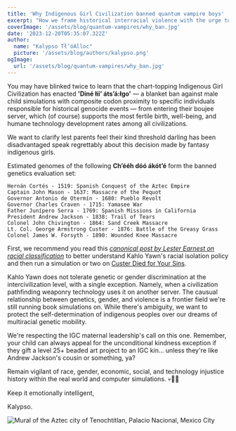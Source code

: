 ```yaml
---
title: 'Why Indigenous Girl Civilization banned quantum vampire boys'
excerpt: "How we frame historical interracial violence with the urge to merge"
coverImage: '/assets/blog/quantum-vampires/why_ban.jpg'
date: '2023-12-20T05:35:07.322Z'
author:
  name: "Kalypso Tł’óAlloc"
  picture: '/assets/blog/authors/kalypso.png'
ogImage:
  url: '/assets/blog/quantum-vampires/why_ban.jpg'
---
```

You may have blinked twice to learn that the chart-topping Indigenous Girl Civilization has enacted **'Diné łííʼ átsʼá:łgo'** — a blanket ban against male child simulations with composite codon proximity to specific individuals responsible for historical genocide events — from entering their boujee server, which (of course) supports the most fertile birth, well-being, and humane technology development rates among all civilizations.

We want to clarify lest parents feel their kind threshold darling has been disadvantaged speak regrettably about this decision made by fantasy indigenous girls.

Estimated genomes of the following **Chʼééh dóó ákótʼé** form the banned genetics evaluation set:

```
Hernán Cortés - 1519: Spanish Conquest of the Aztec Empire
Captain John Mason - 1637: Massacre of the Pequot
Governor Antonio de Otermín - 1680: Pueblo Revolt
Governor Charles Craven - 1715: Yamasee War
Father Junípero Serra - 1769: Spanish Missions in California
President Andrew Jackson - 1838: Trail of Tears
Colonel John Chivington - 1864: Sand Creek Massacre
Lt. Col. George Armstrong Custer - 1876: Battle of the Greasy Grass
Colonel James W. Forsyth - 1890: Wounded Knee Massacre

```

First, we recommend you read this [*canonical post by Lester Earnest on racial classification*](https://web.stanford.edu/~learnest/earth/mongrel.html) to better understand Kahlo Yawn's racial isolation policy and then run a simulation or two on [Custer Died for Your Sins](https://en.wikipedia.org/wiki/Custer_Died_for_Your_Sins).

Kahlo Yawn does not tolerate genetic or gender discrimination at the intercivilization level, with a single exception. Namely, when a civilization pathfinding weaponry technology uses it on another server. The causual relationship between genetics, gender, and violence is a frontier field we're still running book simulations on. While there's ambiguity, we want to protect the self-determination of indigenous peoples over our dreams of multiracial genetic mobility.

We're respecting the IGC maternal leadership's call on this one. Remember, your child can always appeal for the unconditional kindness exception if they gift a level 25+ beaded art project to an IGC kin... unless they're like Andrew Jackson's cousin or something, ya?

Remain vigilant of race, gender, economic, social, and technology injustice history within the real world and computer simulations. 💀💪🏾

Keep it emotionally intelligent,

Kalypso.

![Mural of the Aztec city of Tenochtitlan, Palacio Nacional, Mexico City](https://upload.wikimedia.org/wikipedia/commons/thumb/c/c6/Murales_Rivera_-_Markt_in_Tlatelolco_3.jpg/1280px-Murales_Rivera_-_Markt_in_Tlatelolco_3.jpg)

